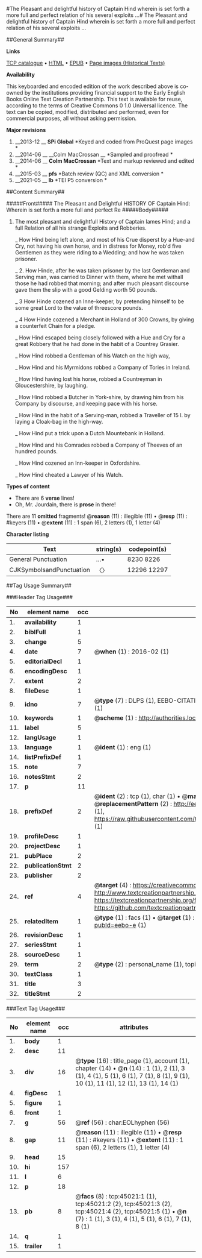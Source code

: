#The Pleasant and delightful history of Captain Hind wherein is set forth a more full and perfect relation of his several exploits ...#
The Pleasant and delightful history of Captain Hind wherein is set forth a more full and perfect relation of his several exploits ...

##General Summary##

**Links**

[TCP catalogue](http://www.ota.ox.ac.uk/tcp/)  • 
[HTML](http://tei.it.ox.ac.uk/tcp/Texts-HTML/free/A55/A55116.html)  • 
[EPUB](http://tei.it.ox.ac.uk/tcp/Texts-EPUB/free/A55/A55116.epub) • 
[Page images (Historical Texts)](https://historicaltexts.jisc.ac.uk/eebo-10440411e)

**Availability**

This keyboarded and encoded edition of the work described above is co-owned by the
    institutions providing financial support to the Early English Books Online Text Creation
    Partnership. This text is available for reuse, according to the terms of  Creative Commons 0 1.0 Universal
    licence. The text can be copied, modified, distributed and performed, even for commercial
    purposes, all without asking permission.

**Major revisions**

1. __2013-12 __ __SPi Global__ *Keyed and coded from ProQuest page images *
1. __2014-06 __ __Colm MacCrossan __ *Sampled and proofread *
1. __2014-06 __ __Colm MacCrossan__ *Text and markup reviewed and edited *
1. __2015-03 __ __pfs__ *Batch review (QC) and XML conversion *
1. __2021-05 __ __lb__ *TEI P5 conversion *

##Content Summary##

#####Front#####
The Pleasant and Delightful HISTORY OF Captain Hind: Wherein is set forth a more full and perfect Re
#####Body#####

1. The most pleasant and delightfull History of Captain Iames Hind; and a full Relation of all his strange Exploits and Robberies.

    _ How Hind being left alone, and most of his Crue disperst by a Hue-and Cry, not having his own horse, and in distress for Money, rob'd five Gentlemen as they were riding to a Wedding; and how he was taken prisoner.

    _ 2. How Hinde, after he was taken prisoner by the last Gentleman and Serving man, was carried to Dinner with them, where he met withall those he had robbed that morning; and after much pleasant discourse gave them the slip with a good Gelding worth 50 pounds.

    _ 3 How Hinde cozened an Inne-keeper, by pretending himself to be some great Lord to the value of threescore pounds.

    _ 4 How Hinde cozened a Merchant in Holland of 300 Crowns, by giving a counterfeit Chain for a pledge.

    _ How Hind escaped being closely followed with a Hue and Cry for a great Robbery that he had done in the habit of a Countrey Grasier.

    _ How Hind robbed a Gentleman of his Watch on the high way,

    _ How Hind and his Myrmidons robbed a Company of Tories in Ireland.

    _ How Hind having lost his horse, robbed a Countreyman in Gloucestershire, by laughing.

    _ How Hind robbed a Butcher in York-shire, by drawing him from his Company by discourse, and keeping pace with his horse.

    _ How Hind in the habit of a Serving-man, robbed a Traveller of 15 l. by laying a Cloak-bag in the high-way.

    _ How Hind put a trick upon a Dutch Mountebank in Holland.

    _ How Hind and his Comrades robbed a Company of Theeves of an hundred pounds.

    _ How Hind cozened an Inn-keeper in Oxfordshire.

    _ How Hind cheated a Lawyer of his Watch.

**Types of content**

  * There are 6 **verse** lines!
  * Oh, Mr. Jourdain, there is **prose** in there!

There are 11 **omitted** fragments! 
 @__reason__ (11) : illegible (11)  •  @__resp__ (11) : #keyers (11)  •  @__extent__ (11) : 1 span (6), 2 letters (1), 1 letter (4)

**Character listing**


|Text|string(s)|codepoint(s)|
|---|---|---|
|General Punctuation|…•|8230 8226|
|CJKSymbolsandPunctuation|〈〉|12296 12297|

##Tag Usage Summary##

###Header Tag Usage###

|No|element name|occ|attributes|
|---|---|---|---|
|1.|__availability__|1||
|2.|__biblFull__|1||
|3.|__change__|5||
|4.|__date__|7| @__when__ (1) : 2016-02 (1)|
|5.|__editorialDecl__|1||
|6.|__encodingDesc__|1||
|7.|__extent__|2||
|8.|__fileDesc__|1||
|9.|__idno__|7| @__type__ (7) : DLPS (1), EEBO-CITATION (1), VID (1), EEBO-PROQUEST (1), STC (2), OCLC (1)|
|10.|__keywords__|1| @__scheme__ (1) : http://authorities.loc.gov/ (1)|
|11.|__label__|5||
|12.|__langUsage__|1||
|13.|__language__|1| @__ident__ (1) : eng (1)|
|14.|__listPrefixDef__|1||
|15.|__note__|7||
|16.|__notesStmt__|2||
|17.|__p__|11||
|18.|__prefixDef__|2| @__ident__ (2) : tcp (1), char (1)  •  @__matchPattern__ (2) : ([0-9\-]+):([0-9IVX]+) (1), (.+) (1)  •  @__replacementPattern__ (2) : http://eebo.chadwyck.com/downloadtiff?vid=$1&page=$2 (1), https://raw.githubusercontent.com/textcreationpartnership/Texts/master/tcpchars.xml#$1 (1)|
|19.|__profileDesc__|1||
|20.|__projectDesc__|1||
|21.|__pubPlace__|2||
|22.|__publicationStmt__|2||
|23.|__publisher__|2||
|24.|__ref__|4| @__target__ (4) : https://creativecommons.org/publicdomain/zero/1.0/ (1), http://www.textcreationpartnership.org/docs/. (1), https://textcreationpartnership.org/faq/#faq05 (1), https://github.com/textcreationpartnership (1)|
|25.|__relatedItem__|1| @__type__ (1) : facs (1)  •  @__target__ (1) : https://data.historicaltexts.jisc.ac.uk/view?pubId=eebo-e (1)|
|26.|__revisionDesc__|1||
|27.|__seriesStmt__|1||
|28.|__sourceDesc__|1||
|29.|__term__|2| @__type__ (2) : personal_name (1), topical_term (1)|
|30.|__textClass__|1||
|31.|__title__|3||
|32.|__titleStmt__|2||


###Text Tag Usage###

|No|element name|occ|attributes|
|---|---|---|---|
|1.|__body__|1||
|2.|__desc__|11||
|3.|__div__|16| @__type__ (16) : title_page (1), account (1), chapter (14)  •  @__n__ (14) : 1 (1), 2 (1), 3 (1), 4 (1), 5 (1), 6 (1), 7 (1), 8 (1), 9 (1), 10 (1), 11 (1), 12 (1), 13 (1), 14 (1)|
|4.|__figDesc__|1||
|5.|__figure__|1||
|6.|__front__|1||
|7.|__g__|56| @__ref__ (56) : char:EOLhyphen (56)|
|8.|__gap__|11| @__reason__ (11) : illegible (11)  •  @__resp__ (11) : #keyers (11)  •  @__extent__ (11) : 1 span (6), 2 letters (1), 1 letter (4)|
|9.|__head__|15||
|10.|__hi__|157||
|11.|__l__|6||
|12.|__p__|18||
|13.|__pb__|8| @__facs__ (8) : tcp:45021:1 (1), tcp:45021:2 (2), tcp:45021:3 (2), tcp:45021:4 (2), tcp:45021:5 (1)  •  @__n__ (7) : 1 (1), 3 (1), 4 (1), 5 (1), 6 (1), 7 (1), 8 (1)|
|14.|__q__|1||
|15.|__trailer__|1||
